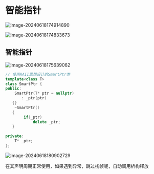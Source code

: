 # 智能指针

![image-20240618174914890](C:\Users\30780\AppData\Roaming\Typora\typora-user-images\image-20240618174914890.png)

![image-20240618174833673](C:\Users\30780\AppData\Roaming\Typora\typora-user-images\image-20240618174833673.png)

## 智能指针

![image-20240618175639062](C:\Users\30780\AppData\Roaming\Typora\typora-user-images\image-20240618175639062.png)

 

```C++
// 使用RAII思想设计的SmartPtr类
template<class T>
class SmartPtr {
public:
    SmartPtr(T* ptr = nullptr)
       : _ptr(ptr)
   {}
    ~SmartPtr()
   {
        if(_ptr)
            delete _ptr;
   }
    
private:
    T* _ptr;
};

```

![image-20240618180902729](C:\Users\30780\AppData\Roaming\Typora\typora-user-images\image-20240618180902729.png)

在其声明周期正常使用，如果遇到异常，跳过栈帧呢，自动调用析构释放